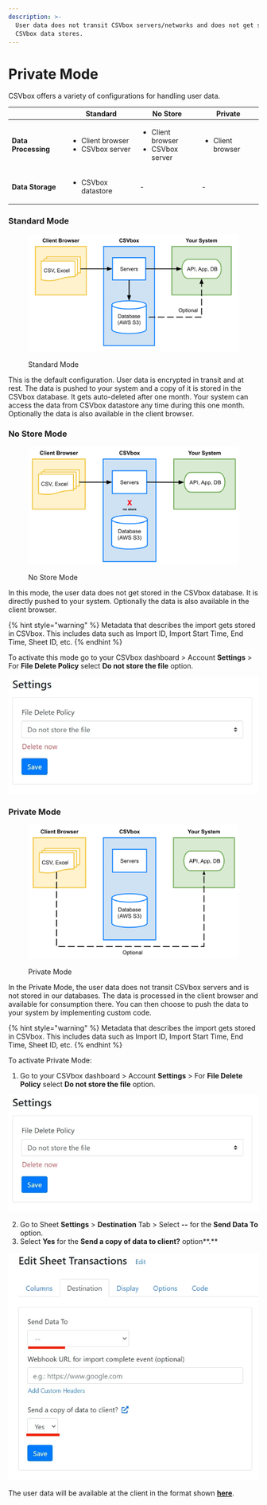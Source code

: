 ```yaml
---
description: >-
  User data does not transit CSVbox servers/networks and does not get stored in
  CSVbox data stores.
---
```


# Private Mode

CSVbox offers a variety of configurations for handling user data.

|                     | Standard                                               | No Store                                               | Private                          |
| ------------------- | ------------------------------------------------------ | ------------------------------------------------------ | -------------------------------- |
| **Data Processing** | <ul><li>Client browser</li><li>CSVbox server</li></ul> | <ul><li>Client browser</li><li>CSVbox server</li></ul> | <ul><li>Client browser</li></ul> |
| **Data Storage**    | <ul><li>CSVbox datastore</li></ul>                     | -                                                      | -                                |

### Standard Mode

<figure><img src="../.gitbook/assets/Standard Mode.svg" alt=""><figcaption><p>Standard Mode</p></figcaption></figure>

This is the default configuration. User data is encrypted in transit and at rest. The data is pushed to your system and a copy of it is stored in the CSVbox database. It gets auto-deleted after one month. Your system can access the data from CSVbox datastore any time during this one month. Optionally the data is also available in the client browser.

### No Store Mode

<figure><img src="../.gitbook/assets/No Store Mode.svg" alt=""><figcaption><p>No Store Mode</p></figcaption></figure>

In this mode, the user data does not get stored in the CSVbox database. It is directly pushed to your system. Optionally the data is also available in the client browser.

{% hint style="warning" %}
Metadata that describes the import gets stored in CSVbox. This includes data such as Import ID, Import Start Time, End Time, Sheet ID, etc.
{% endhint %}

To activate this mode go to your CSVbox dashboard > Account **Settings** > For **File Delete Policy** select **Do not store the file** option.

![](<../.gitbook/assets/do not store.jpg>)

### Private Mode

<figure><img src="../.gitbook/assets/Private Mode.svg" alt=""><figcaption><p>Private Mode</p></figcaption></figure>

In the Private Mode, the user data does not transit CSVbox servers and is not stored in our databases. The data is processed in the client browser and available for consumption there. You can then choose to push the data to your system by implementing custom code.

{% hint style="warning" %}
Metadata that describes the import gets stored in CSVbox. This includes data such as Import ID, Import Start Time, End Time, Sheet ID, etc.
{% endhint %}

To activate Private Mode:

1. Go to your CSVbox dashboard > Account **Settings** > For **File Delete Policy** select **Do not store the file** option.

![](<../.gitbook/assets/do not store.jpg>)

2. Go to Sheet **Settings** > **Destination** Tab > Select **--** for the **Send Data To** option.
3. Select **Yes** for the **Send a copy of data to client?** option**.**

![](../.gitbook/assets/sheetsettings.jpg)

The user data will be available at the client in the format shown [**here**](../getting-started/3.-receive-data.md#data-at-the-client-side).
